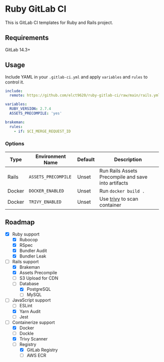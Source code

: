 Ruby GitLab CI
===

This is GitLab CI templates for Ruby and Rails project.

## Requirements

GitLab 14.3+

## Usage

Include YAML in your `.gitlab-ci.yml` and apply `variables` and `rules` to control it.

```yaml
include:
  remote: https://github.com/elct9620/ruby-gitlab-ci/raw/main/rails.yml

variables:
  RUBY_VERSION: 2.7.4
  ASSETS_PRECOMPILE: 'yes'

brakeman:
  rules:
    - if: $CI_MERGE_REQUEST_ID
```

### Options

| Type   | Environment Name    | Default | Description                                                          |
|--------|---------------------|---------|----------------------------------------------------------------------|
| Rails  | `ASSETS_PRECOMPILE` | Unset   | Run Rails Assets Precompile and save into artifacts                  |
| Docker | `DOCKER_ENABLED`    | Unset   | Run `docker build .`                                                 |
| Docker | `TRIVY_ENABLED`     | Unset   | Use [trivy](https://github.com/aquasecurity/trivy) to scan container |

## Roadmap

* [x] Ruby support
  * [x] Rubocop
  * [x] RSpec
  * [x] Bundler Audit
  * [x] Bundler Leak
* [ ] Rails support
  * [x] Brakeman
  * [x] Assets Precompile
  * [ ] S3 Upload for CDN
  * [ ] Database
    * [x] PostgreSQL
    * [ ] MySQL
* [ ] JavaScript support
  * [ ] ESLint
  * [x] Yarn Audit
  * [ ] Jest
* [ ] Containerize support
  * [x] Docker
  * [ ] Dockle
  * [x] Trivy Scanner
  * [ ] Registry
    * [x] GitLab Registry
    * [ ] AWS ECR
